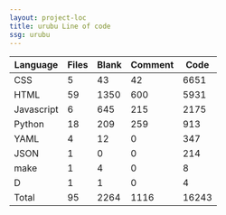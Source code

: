 ```yaml
---
layout: project-loc
title: urubu Line of code
ssg: urubu
---
```

<div class="table-responsive">
<table class="table">
<thead><tr>
<th>Language</th>
<th>Files</th>
<th>Blank</th>
<th>Comment</th>
<th>Code</th>
</tr></thead><tbody>
<tr><td>CSS</td><td> 5</td><td> 43</td><td> 42</td><td> 6651</td></tr>
<tr><td>HTML</td><td> 59</td><td> 1350</td><td> 600</td><td> 5931</td></tr>
<tr><td>Javascript</td><td> 6</td><td> 645</td><td> 215</td><td> 2175</td></tr>
<tr><td>Python</td><td> 18</td><td> 209</td><td> 259</td><td> 913</td></tr>
<tr><td>YAML</td><td> 4</td><td> 12</td><td> 0</td><td> 347</td></tr>
<tr><td>JSON</td><td> 1</td><td> 0</td><td> 0</td><td> 214</td></tr>
<tr><td>make</td><td> 1</td><td> 4</td><td> 0</td><td> 8</td></tr>
<tr><td>D</td><td> 1</td><td> 1</td><td> 0</td><td> 4</td></tr>
<tr><td>Total</td><td>95</td><td>2264</td><td>1116</td><td>16243</td></tr>
</tbody></table></div>
